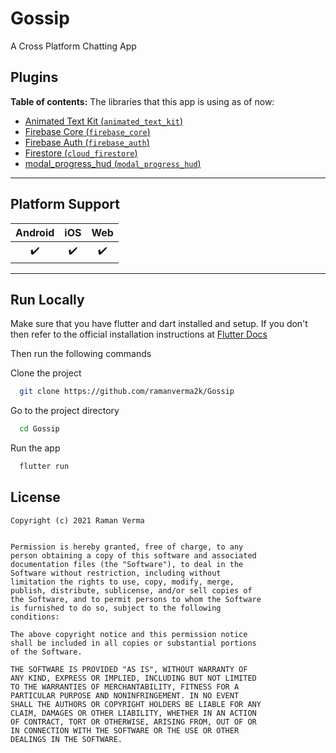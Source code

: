 # Gossip

A Cross Platform Chatting App

## Plugins

**Table of contents:**
The libraries that this app is using as of now:

- [Animated Text Kit (`animated_text_kit`)](https://pub.dev/packages/animated_text_kit)
- [Firebase Core (`firebase_core`)](https://pub.dev/packages/firebase_core)
- [Firebase Auth (`firebase_auth`)](https://pub.dev/packages/firebase_auth)
- [Firestore (`cloud_firestore`)](https://pub.dev/packages/cloud_firestore)
- [modal_progress_hud (`modal_progress_hud`)](https://pub.dev/packages/modal_progress_hud)

---

## Platform Support

| Android |  iOS  |  Web  |
| :-----: | :---: | :---: |
|    ✔️    |   ✔️   |   ✔️   |

---

## Run Locally

Make sure that you have flutter and dart installed and setup. If you don't then refer to the official installation instructions at [Flutter Docs](https://flutter.dev/docs/get-started/install)

Then run the following commands

Clone the project

```bash
  git clone https://github.com/ramanverma2k/Gossip
```

Go to the project directory

```bash
  cd Gossip
```

Run the app

```bash
  flutter run
```

## License

```
Copyright (c) 2021 Raman Verma


Permission is hereby granted, free of charge, to any
person obtaining a copy of this software and associated
documentation files (the "Software"), to deal in the
Software without restriction, including without
limitation the rights to use, copy, modify, merge,
publish, distribute, sublicense, and/or sell copies of
the Software, and to permit persons to whom the Software
is furnished to do so, subject to the following
conditions:

The above copyright notice and this permission notice
shall be included in all copies or substantial portions
of the Software.

THE SOFTWARE IS PROVIDED "AS IS", WITHOUT WARRANTY OF
ANY KIND, EXPRESS OR IMPLIED, INCLUDING BUT NOT LIMITED
TO THE WARRANTIES OF MERCHANTABILITY, FITNESS FOR A
PARTICULAR PURPOSE AND NONINFRINGEMENT. IN NO EVENT
SHALL THE AUTHORS OR COPYRIGHT HOLDERS BE LIABLE FOR ANY
CLAIM, DAMAGES OR OTHER LIABILITY, WHETHER IN AN ACTION
OF CONTRACT, TORT OR OTHERWISE, ARISING FROM, OUT OF OR
IN CONNECTION WITH THE SOFTWARE OR THE USE OR OTHER
DEALINGS IN THE SOFTWARE.
```
